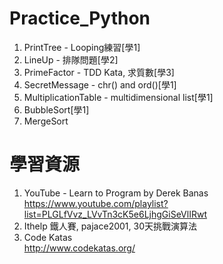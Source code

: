 # Practice_Python
1. PrintTree - Looping練習[學1]
2. LineUp - 排隊問題[學2]
3. PrimeFactor - TDD Kata, 求質數[學3]
4. SecretMessage - chr() and ord()[學1]
5. MultiplicationTable - multidimensional list[學1]
6. BubbleSort[學1]
7. MergeSort

# 學習資源
1. YouTube - Learn to Program by Derek Banas<br>https://www.youtube.com/playlist?list=PLGLfVvz_LVvTn3cK5e6LjhgGiSeVlIRwt
2. Ithelp 鐵人賽, pajace2001, 30天挑戰演算法
3. Code Katas<br>http://www.codekatas.org/
